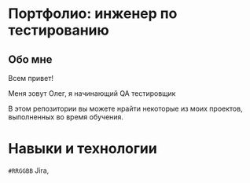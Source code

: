 # Портфолио: инженер по тестированию

## Обо мне

Всем привет!

Меня зовут Олег, я начинающий QA тестировщик

В этом репозитории вы можете нрайти некоторые из моих проектов, выполненных во время обучения.

# Навыки и технологии

`#RRGGBB` Jira, 
